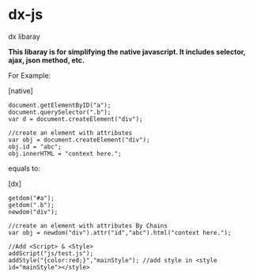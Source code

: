 # dx-js
dx libaray

**This libaray is for simplifying the native javascript. It includes selector, ajax, json method, etc.**

For Example:

[native]
```
document.getElementByID("a");
document.querySelector(".b");
var d = document.createElement("div");

//create an element with attributes
var obj = document.createElement("div");
obj.id = "abc";
obj.innerHTML = "context here.";

```
equals to:

[dx]
```
getdom("#a");
getdom(".b");
newdom("div");

//create an element with attributes By Chains
var obj = newdom("div").attr("id","abc").html("context here.");

//Add <Script> & <Style>
addScript("js/test.js");
addStyle("{color:red;}","mainStyle"); //add style in <style id="mainStyle"></style>

```